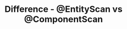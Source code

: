 ---
layout: post
title: Difference - @EntityScan vs @ComponentScan
permalink: /spring/rest/entityscan-vs-componentscan
---
